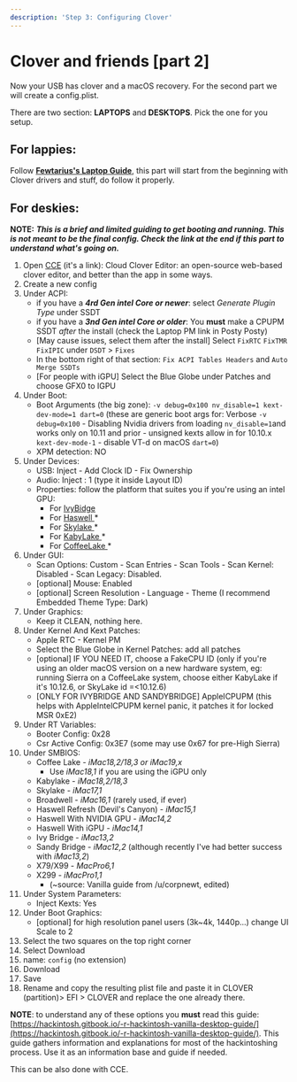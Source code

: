 ```yaml
---
description: 'Step 3: Configuring Clover'
---
```


# Clover and friends \[part 2\]

Now your USB has clover and a macOS recovery. For the second part we will create a config.plist.

There are two section: **LAPTOPS** and **DESKTOPS**. Pick the one for you setup.

## For lappies:

Follow [**Fewtarius's Laptop Guide**](https://fewtarius.gitbook.io/laptopguide/prepare-install-macos/macos-memory-allocation), this part will start from the beginning with Clover drivers and stuff, do follow it properly.

## For deskies:

**NOTE:** _**This is a brief and limited guiding to get booting and running. This is not meant to be the final config. Check the link at the end if this part to understand what's going on.**_

1. Open [CCE](http://cloudclovereditor.altervista.org/) \(it's a link\): Cloud Clover Editor: an open-source web-based clover editor, and better than the app in some ways.
2. Create a new config
3. Under ACPI:
   * if you have a _**4rd Gen intel Core or newer**_: select _Generate Plugin Type_ under SSDT
   * if you have a _**3nd Gen intel Core or older**_: You **must** make a CPUPM SSDT _after_ the install \(check the Laptop PM link in Posty Posty\)
   * \[May cause issues, select them after the install\] Select `FixRTC` `FixTMR` `FixIPIC` under `DSDT` &gt; `Fixes`
   * In the bottom right of that section: `Fix ACPI Tables Headers` and `Auto Merge SSDTs`
   * \[For people with iGPU\] Select the Blue Globe under Patches and choose GFX0 to IGPU
4. Under Boot:
   * Boot Arguments \(the big zone\): `-v debug=0x100 nv_disable=1 kext-dev-mode=1 dart=0` \(these are generic boot args for: Verbose `-v debug=0x100` - Disabling Nvidia drivers from loading `nv_disable=1`and works only on 10.11 and prior - unsigned kexts allow in for 10.10.x `kext-dev-mode-1` - disable VT-d on macOS `dart=0`\)
   * XPM detection: NO
5. Under Devices:
   * USB: Inject - Add Clock ID - Fix Ownership
   * Audio: Inject : 1 \(type it inside Layout ID\)
   * Properties: follow the platform that suites you if you're using an intel GPU:
      * For [IvyBidge](https://hackintosh.gitbook.io/-r-hackintosh-vanilla-desktop-guide/config.plist-per-hardware/ivy-bridge#properties)
      * For [Haswell ](https://hackintosh.gitbook.io/-r-hackintosh-vanilla-desktop-guide/config.plist-per-hardware/haswell#properties)\*
      * For [Skylake ](https://hackintosh.gitbook.io/-r-hackintosh-vanilla-desktop-guide/config.plist-per-hardware/skylake#properties)\* 
      * For [KabyLake ](https://hackintosh.gitbook.io/-r-hackintosh-vanilla-desktop-guide/config.plist-per-hardware/kaby-lake#properties)\*
      * For [CoffeeLake ](https://hackintosh.gitbook.io/-r-hackintosh-vanilla-desktop-guide/config.plist-per-hardware/coffee-lake#properties)\*
6. Under GUI:
   * Scan Options: Custom - Scan Entries - Scan Tools - Scan Kernel: Disabled - Scan Legacy: Disabled.
   * \[optional\] Mouse: Enabled
   * \[optional\] Screen Resolution - Language - Theme \(I recommend Embedded Theme Type: Dark\)
7. Under Graphics:
   * Keep it CLEAN, nothing here.
8. Under Kernel And Kext Patches:
   * Apple RTC - Kernel PM
   * Select the Blue Globe in Kernel Patches: add all patches
   * \[optional\] IF YOU NEED IT, choose a FakeCPU ID \(only if you're using an older macOS version on a new hardware system, eg: running Sierra on a CoffeeLake system, choose either KabyLake if it's 10.12.6, or SkyLake id =&lt;10.12.6\)
   * \[ONLY FOR IVYBRIDGE AND SANDYBRIDGE\] AppleICPUPM \(this helps with AppleIntelCPUPM kernel panic, it patches it for locked MSR 0xE2\)
9. Under RT Variables:
   * Booter Config: 0x28
   * Csr Active Config: 0x3E7 \(some may use 0x67 for pre-High Sierra\)
10. Under SMBIOS:
    * Coffee Lake - _iMac18,2/18,3 or iMac19,x_
      * Use _iMac18,1_ if you are using the iGPU only
    * Kabylake - _iMac18,2/18,3_
    * Skylake - _iMac17,1_
    * Broadwell - _iMac16,1_ \(rarely used, if ever\)
    * Haswell Refresh \(Devil's Canyon\) - _iMac15,1_
    * Haswell With NVIDIA GPU - _iMac14,2_
    * Haswell With iGPU - _iMac14,1_
    * Ivy Bridge - _iMac13,2_
    * Sandy Bridge - _iMac12,2_ \(although recently I've had better success with _iMac13,2_\)
    * X79/X99 - _MacPro6,1_
    * X299 - _iMacPro1,1_
      * \(~source: Vanilla guide from /u/corpnewt, edited\)
11. Under System Parameters:
    * Inject Kexts: Yes
12. Under Boot Graphics:
    * \[optional\] for high resolution panel users \(3k~4k, 1440p...\) change UI Scale to 2
13. Select the two squares on the top right corner
14. Select Download
15. name: `config` \(no extension\)
16. Download
17. Save
18. Rename and copy the resulting plist file and paste it in CLOVER \(partition\)&gt; EFI &gt; CLOVER and replace the one already there.

**NOTE**: to understand any of these options you **must** read this guide: [https://hackintosh.gitbook.io/-r-hackintosh-vanilla-desktop-guide/](https://hackintosh.gitbook.io/-r-hackintosh-vanilla-desktop-guide/). This guide gathers information and explanations for most of the hackintoshing process. Use it as an information base and guide if needed.  
  
This can be also done with CCE.

